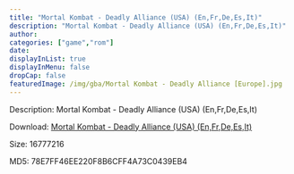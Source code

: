 ```yaml
---
title: "Mortal Kombat - Deadly Alliance (USA) (En,Fr,De,Es,It)"
description: "Mortal Kombat - Deadly Alliance (USA) (En,Fr,De,Es,It)"
author: 
categories: ["game","rom"]
date: 
displayInList: true
displayInMenu: false
dropCap: false
featuredImage: /img/gba/Mortal Kombat - Deadly Alliance [Europe].jpg
---
```


Description: Mortal Kombat - Deadly Alliance (USA) (En,Fr,De,Es,It)

Download: <a style="text-decoration:underline;" href="https://mega.nz/#!CHI0DKBI!WQKptlfzEoZ8_dZSY7XZ5DYXovLLfVn38S2AwLvGvRc" target = "_blank" rel = "nofollow" > Mortal Kombat - Deadly Alliance (USA) (En,Fr,De,Es,It)</a>

Size: 16777216

MD5: 78E7FF46EE220F8B6CFF4A73C0439EB4

